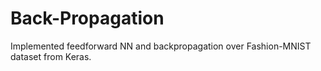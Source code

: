 # Back-Propagation
Implemented feedforward NN and backpropagation over Fashion-MNIST dataset from Keras.
